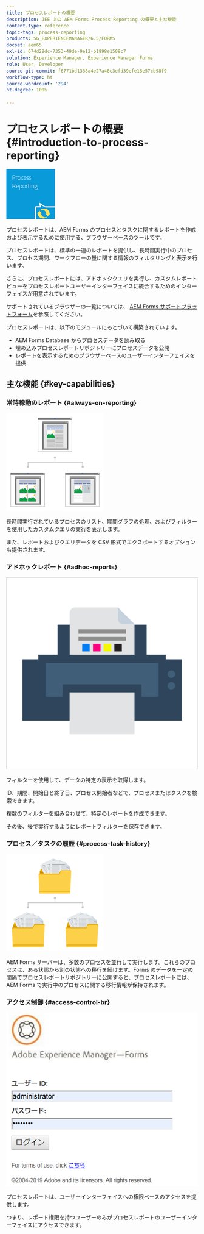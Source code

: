 ```yaml
---
title: プロセスレポートの概要
description: JEE 上の AEM Forms Process Reporting の概要と主な機能
content-type: reference
topic-tags: process-reporting
products: SG_EXPERIENCEMANAGER/6.5/FORMS
docset: aem65
exl-id: 674d28dc-7353-49de-9e12-b1998e1509c7
solution: Experience Manager, Experience Manager Forms
role: User, Developer
source-git-commit: f6771bd1338a4e27a48c3efd39efe18e57cb98f9
workflow-type: ht
source-wordcount: '294'
ht-degree: 100%

---
```


# プロセスレポートの概要{#introduction-to-process-reporting}

![process-reporting](assets/process-reporting.png)

プロセスレポートは、AEM Forms のプロセスとタスクに関するレポートを作成および表示するために使用する、ブラウザーベースのツールです。

プロセスレポートは、標準の一連のレポートを提供し、長時間実行中のプロセス、プロセス期間、ワークフローの量に関する情報のフィルタリングと表示を行います。

さらに、プロセスレポートには、アドホッククエリを実行し、カスタムレポートビューをプロセスレポートユーザーインターフェイスに統合するためのインターフェイスが用意されています。

サポートされているブラウザーの一覧については、 [AEM Forms サポートプラットフォーム](/help/forms/using/aem-forms-jee-supported-platforms.md)を参照してください。

プロセスレポートは、以下のモジュールにもとづいて構築されています。

* AEM Forms Database からプロセスデータを読み取る
* 埋め込みプロセスレポートリポジトリーにプロセスデータを公開
* レポートを表示するためのブラウザーベースのユーザーインターフェイスを提供

## 主な機能 {#key-capabilities}

### 常時稼動のレポート {#always-on-reporting}

![site-management](assets/site-management.png)

長時間実行されているプロセスのリスト、期間グラフの処理、およびフィルターを使用したカスタムクエリの実行を表示します。

また、レポートおよびクエリデータを CSV 形式でエクスポートするオプションも提供されます。

### アドホックレポート {#adhoc-reports}

![print-&amp;-color](assets/print-&-colour.png)

フィルターを使用して、データの特定の表示を取得します。

ID、期間、開始日と終了日、プロセス開始者などで、プロセスまたはタスクを検索できます。

複数のフィルターを組み合わせて、特定のレポートを作成できます。

その後、後で実行するようにレポートフィルターを保存できます。

### プロセス／タスクの履歴 {#process-task-history}

![file-management](assets/file-management.png)

AEM Forms サーバーは、多数のプロセスを並行して実行します。これらのプロセスは、ある状態から別の状態への移行を続けます。Forms のデータを一定の間隔でプロセスレポートリポジトリーに公開すると、プロセスレポートには、AEM Forms で実行中のプロセスに関する移行情報が保持されます。

### アクセス制御 {#access-control-br}

![名称未設定](assets/untitled.png)

プロセスレポートは、ユーザーインターフェイスへの権限ベースのアクセスを提供します。

つまり、レポート権限を持つユーザーのみがプロセスレポートのユーザーインターフェイスにアクセスできます。
